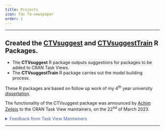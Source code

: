 ```yaml
---
title: Projects
icon: fas fa-newspaper
order: 1
---
```


***

## Created the [CTVsuggest](https://dylandijk.github.io/CTVsuggest/) and [CTVsuggestTrain](https://dylandijk.github.io/CTVsuggestTrain/) R Packages.  
  - The **CTVsuggest** R package outputs suggestions for packages to be added to CRAN Task Views.
  - The **CTVsuggestTrain** R package carries out the model building process.

  These R packages are based on follow up work of my 4<sup>th</sup> year university [dissertation](https://dylandijk.github.io/assets/pdf/Dissertation.pdf).

  The functionality of the CTVsuggest package was announced by [Achim Zeileis](https://www.zeileis.org/) to the CRAN Task View maintainers, on the 22<sup>nd</sup> of March 2023.
   <details>

  <summary markdown="span" style="color:#4863A0">Feedback from Task View Maintainers</summary>
<div markdown="1">

Feedback just after the release in 22/03/23:

  **Michael Dewey**, maintainer of the [MetaAnalysis](https://github.com/cran-task-views/MetaAnalysis) Task View, wrote:

  > "Just for your info of the top twenty for MetaAnalysis five 
  were definitely relevant and all occurred in the top ten. 
  At least three of these have been in the CTV at some point 
  but fallen off CRAN and then come back. It also found two 
  more which I think are of peripheral relevance. I will 
  have a think about them."

  These two commits were made: [Commit 1](https://github.com/cran-task-views/MetaAnalysis/commit/f088a31930fee9df30979ad89a372a9e187d1ad7) and [Commit 2](https://github.com/cran-task-views/MetaAnalysis/commit/223e53f521ed7af137de5a745f9a9dfcab1e565a) afte the package announcement.

  

  **Bill Denney**, maintainer of the [Pharmacokinetics](https://github.com/cran-task-views/Pharmacokinetics) Task View, wrote:

  > "Thanks for the package.  I just updated the Pharmacokinetics CTV using it,
and it provided a list of several more packages that I was not aware of."

A [commit](https://github.com/cran-task-views/Pharmacokinetics/commit/f841bfaa399e211edca71fdffee973b3ff5c5acc) was made.

  ***
  Further examples of CTVsuggest being used for Task View maintenance:
  - 26/03/2023 - [**Commit**](https://github.com/cran-task-views/ChemPhys/commit/05f4fe0d35f0e01ad11ebfe793fd8174dccb376f) titled: "many adds, including many from CTVsuggest" was made in the *ChemPhys* Task View.
  - 12/04/2023 - In the *Distributions* Task View, CTVsuggest has been [**added to the workflow**](https://github.com/cran-task-views/Distributions/commit/6439439cc76eee9d59065824c2607e8efb6c111c).
  - 13/04/2023 - Commits made in *MissingData* Task View: [**1**](https://github.com/cran-task-views/MissingData/commit/aa7f5b98069babaaceea4dc0a12642da2440011c), [**2**](https://github.com/cran-task-views/MissingData/commit/ec67663a91bae4a3d1afb8a8a38363ebee3b0144), [**3**](https://github.com/cran-task-views/MissingData/commit/66bc1e0a2ca65a42e5f677862e2eefa4bef7fc33).
   - 09/05/2023 - [**Issue**](https://github.com/cran-task-views/Hydrology/issues/141#issue-1702686855) in the *Hydrology* Task View agreeing with CTVsuggest suggestions.
  - 27/10/2023 - [**Issue**](https://github.com/cran-task-views/Omics/issues/14) opened in *Omics* Task View.
  - 27/03/2024 - Additions in the *Epidemiology* Task View, with commits mentioned in [**this issue**](https://github.com/cran-task-views/Epidemiology/issues/29#ref-commit-c85ef37).
  - 20/09/2024 - Additions in the *SportsAnalytics* Task View, with commits mentioned in [**this issue**](https://github.com/cran-task-views/SportsAnalytics/issues/13).
  - 19/11/2024 - [**Issue**](https://github.com/cran-task-views/DynamicVisualizations/issues/13#issue-2673539303) in the *DynamicVisualizations* Task View.
  - 09/12/2024 - [**Issue**](https://github.com/cran-task-views/Phylogenetics/issues/9) in the *Phylogenetics* Task View, where they added a bunch of recommended packages.
  - 09/12/2024 - [**Issue**](https://github.com/cran-task-views/Paleontology/issues/6) in the *Paleontology* Task View, looking at suggestions from CTVsuggest.

</div>
</details>

***

